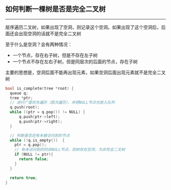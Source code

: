 ## 如何判断一棵树是否是完全二叉树

-------

层序遍历二叉树，如果出现了空洞，则记录这个空洞。如果出现了这个空洞后，后面还会出现空洞的话就不是完全二叉树

至于什么是空洞？会有两种情况：

- 一个节点，存在右子树，但是不存在左子树
- 一个节点不存在左右子树，但是同层次的后面的节点，存在子树

主要的思想是，空洞后面不能再出现元素，如果空洞后面出现元素就不是完全二叉树

```c++
bool is_complete(tree *root) {
  queue q;
  tree *ptr;
  // 进行广度优先遍历（层次遍历），并把NULL节点也放入队列
  q.push(root);
  while ((ptr = q.pop()) != NULL) {
      q.push(ptr->left);
      q.push(ptr->right);
  }

  // 判断是否还有未被访问到的节点
  while (!q.is_empty())  {
    ptr = q.pop();
    // 有未访问到的的非NULL节点，则树存在空洞，为非完全二叉树
    if (NULL != ptr){
      return false;
    }
  }

  return true;
}
```

